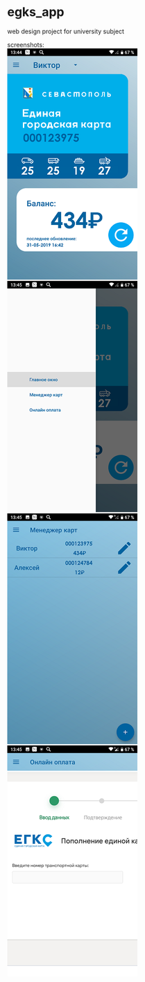 # egks_app

web design project for university subject

screenshots:
<br>
<img src="https://github.com/nayutalienx/egks_app/blob/master/1.png" alt="Screenshot-20190629-134452" border="0">
<img src="https://github.com/nayutalienx/egks_app/blob/master/2.png" alt="Screenshot-20190629-134504" border="0">
<img src="https://github.com/nayutalienx/egks_app/blob/master/3.png" alt="Screenshot-20190629-134511" border="0">
<img src="https://github.com/nayutalienx/egks_app/blob/master/4.png" alt="Screenshot-20190629-134527" border="0">
